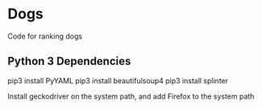 # Dogs
Code for ranking dogs

Python 3 Dependencies
---------------------

pip3 install PyYAML
pip3 install beautifulsoup4
pip3 install splinter

Install geckodriver on the system path, and add Firefox to the system path
